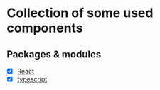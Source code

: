 # Collection of some used components

## Packages & modules

- [x] [React](https://reactjs.org/)
- [x] [typescript](https://www.typescriptlang.org/)
